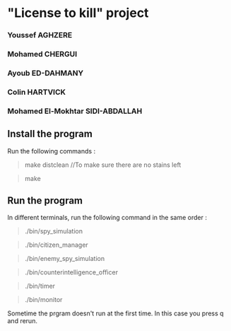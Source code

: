 # "License to kill" project 

### Youssef AGHZERE
### Mohamed CHERGUI
### Ayoub ED-DAHMANY  
### Colin HARTVICK
### Mohamed El-Mokhtar SIDI-ABDALLAH

## Install the program

Run the following commands :
> make distclean //To make sure there are no stains left

> make

## Run the program
In different terminals, run the following command in the same order :
> ./bin/spy_simulation

> ./bin/citizen_manager

> ./bin/enemy_spy_simulation

> ./bin/counterintelligence_officer

> ./bin/timer

> ./bin/monitor

Sometime the prgram doesn't run at the first time. In this case you press q and rerun.

